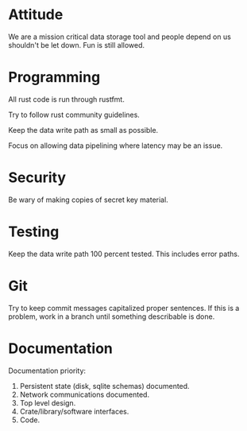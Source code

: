 # Attitude

We are a mission critical data storage tool and people 
depend on us shouldn't be let down. Fun is still allowed.

# Programming

All rust code is run through rustfmt.

Try to follow rust community guidelines.

Keep the data write path as small as possible.

Focus on allowing data pipelining where latency may be an issue.

# Security

Be wary of making copies of secret key material.

# Testing

Keep the data write path 100 percent tested. This includes error paths.

# Git

Try to keep commit messages capitalized proper sentences.
If this is a problem, work in a branch until something describable is done.

# Documentation

Documentation priority:

1. Persistent state (disk, sqlite schemas) documented.
2. Network communications documented.
3. Top level design.
4. Crate/library/software interfaces.
5. Code.